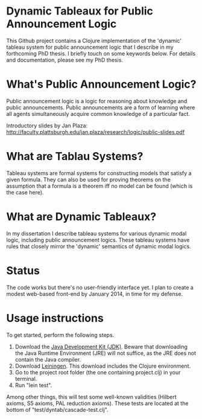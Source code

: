 # Dynamic Tableaux for Public Announcement Logic

This Github project contains a Clojure implementation of the 'dynamic' tableau system for public announcement logic that I describe in my forthcoming PhD thesis. I briefly touch on some keywords below. For details and documentation, please see my PhD thesis.

# What's Public Announcement Logic?

Public announcement logic is a logic for reasoning about knowledge and public announcements. Public announcements are a form of learning where all agents simultaneously acquire common knowledge of a particular fact.

Introductory slides by Jan Plaza: http://faculty.plattsburgh.edu/jan.plaza/research/logic/public-slides.pdf

# What are Tablau Systems?

Tableau systems are formal systems for constructing models that satisfy a given formula. They can also be used for proving theorems on the assumption that a formula is a theorem iff no model can be found (which is the case here).

# What are Dynamic Tableaux?

In my dissertation I describe tableau systems for various dynamic modal logic, including public announcement logics. These tableau systems have rules that closely mirror the 'dynamic' semantics of dynamic modal logics.

# Status

The code works but there's no user-friendly interface yet. I plan to create a modest web-based front-end by January 2014, in time for my defense.

# Usage instructions

To get started, perform the following steps.

1. Download the [Java Development Kit (JDK)](http://www.oracle.com/technetwork/java/javase/downloads/bag.html). Beware that downloading the Java Runtime Environment (JRE) will not suffice, as the JRE does not contain the Java compiler.
2. Download [Leiningen](http://leiningen.org). This download includes the Clojure environment.
3. Go to the project root folder (the one containing project.clj) in your terminal.
4. Run "lein test".

Among other things, this will test some well-known validities (Hilbert axioms, S5 axioms, PAL reduction axioms). These tests are located at the bottom of "test/dyntab/cascade-test.clj".
